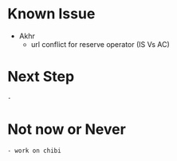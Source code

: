 # Known Issue
- Akhr
    - url conflict for reserve operator (IS Vs AC)

# Next Step
    - 

# Not now or Never
    - work on chibi